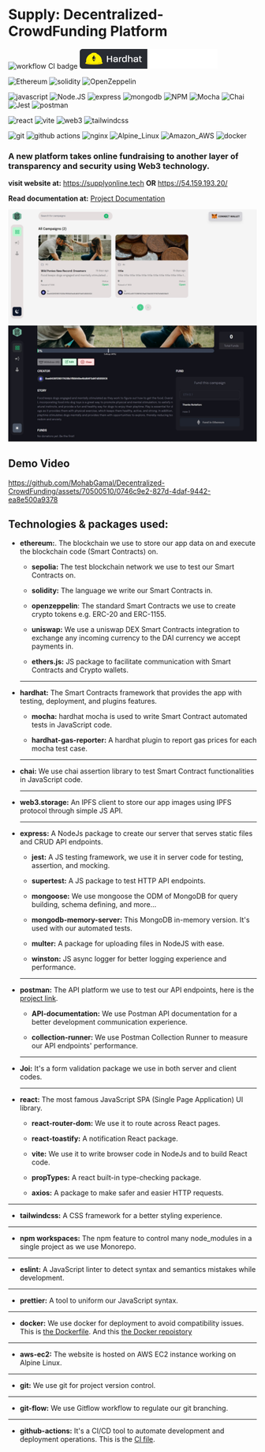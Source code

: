 # Supply: Decentralized-CrowdFunding Platform

![workflow CI badge](https://github.com/MohabGamal/Decentralized-CrowdFunding/actions/workflows/CI.yml/badge.svg)
![hardhat](https://github.com/MohabGamal/Decentralized-CrowdFunding/blob/main/media/hardhat-badge.svg)


![Ethereum](https://img.shields.io/badge/Ethereum-3C3C3D?style=for-the-badge&logo=Ethereum&logoColor=whi)
![solidity](https://img.shields.io/badge/Solidity-e6e6e6?style=for-the-badge&logo=solidity&logoColor=black)
![OpenZeppelin](https://img.shields.io/badge/OpenZeppelin-4E5EE4?logo=OpenZeppelin&logoColor=fff&style=for-the-badge)

![javascript](https://img.shields.io/badge/JavaScript-323330?style=for-the-badge&logo=javascript&logoColor=F7DF1E)
![Node.JS](https://img.shields.io/badge/Node.js-339933?style=for-the-badge&logo=nodedotjs&logoColor=white)
![express](https://img.shields.io/badge/Express.js-000000?style=for-the-badge&logo=express&logoColor=white)
![mongodb](https://img.shields.io/badge/MongoDB-4EA94B?style=for-the-badge&logo=mongodb&logoColor=white)
![NPM](https://img.shields.io/badge/npm-CB3837?style=for-the-badge&logo=npm&logoColor=white
)
![Mocha](https://img.shields.io/badge/Mocha-8D6748?style=for-the-badge&logo=Mocha&logoColor=white)
![Chai](https://img.shields.io/badge/chai-A30701?style=for-the-badge&logo=chai&logoColor=white)
![Jest](https://img.shields.io/badge/Jest-C21325?style=for-the-badge&logo=jest&logoColor=white)
![postman](https://img.shields.io/badge/Postman-FF6C37?style=for-the-badge&logo=Postman&logoColor=white)

![react](https://img.shields.io/badge/React-20232A?style=for-the-badge&logo=react&logoColor=61DAFB)
![vite](https://img.shields.io/badge/Vite-B73BFE?style=for-the-badge&logo=vite&logoColor=FFD62E)
![web3](https://img.shields.io/badge/web3.js-F16822?style=for-the-badge&logo=web3.js&logoColor=white)
![tailwindcss](https://img.shields.io/badge/Tailwind_CSS-38B2AC?style=for-the-badge&logo=tailwind-css&logoColor=white)

![git](https://img.shields.io/badge/GIT-E44C30?style=for-the-badge&logo=git&logoColor=white
)
![github actions](https://img.shields.io/badge/Github%20Actions-282a2e?style=for-the-badge&logo=githubactions&logoColor=367cfe)
![nginx](https://img.shields.io/badge/Nginx-009639?style=for-the-badge&logo=nginx&logoColor=white)
![Alpine_Linux](https://img.shields.io/badge/Alpine_Linux-0D597F?style=for-the-badge&logo=alpine-linux&logoColor=white)
![Amazon_AWS](https://img.shields.io/badge/Amazon_AWS-FF9900?style=for-the-badge&logo=amazonaws&logoColor=white)
![docker](https://img.shields.io/badge/Docker-2CA5E0?style=for-the-badge&logo=docker&logoColor=white)
![]()

### A new platform takes online fundraising to another layer of transparency and security using Web3 technology. 

<b>visit website at:</b> https://supplyonline.tech <b>OR</b> https://54.159.193.20/

<b>Read documentation at:</b>
[Project Documentation](https://github.com/MohabGamal/Decentralized-CrowdFunding/blob/main/media/Graduation_Thesis_v4.0.PDF)

![project image 1](https://github.com/MohabGamal/Decentralized-CrowdFunding/blob/main/media/img1.jpg)
![project image 2](https://github.com/MohabGamal/Decentralized-CrowdFunding/blob/main/media/img2.jpg)

## Demo Video
https://github.com/MohabGamal/Decentralized-CrowdFunding/assets/70500510/0746c9e2-827d-4daf-9442-ea8e500a9378

## Technologies & packages used:
- <b>ethereum:</b>. The blockchain we use to store our app data on and execute the blockchain code (Smart Contracts) on.
  - <b>sepolia:</b> The test blockchain network we use to test our Smart Contracts on. 
 
  - <b>solidity:</b> The language we write our Smart Contracts in.
 
  - <b>openzeppelin</b>: The standard Smart Contracts we use to create crypto tokens e.g. ERC-20 and ERC-1155.
 
  - <b>uniswap:</b> We use a uniswap DEX Smart Contracts integration to exchange any incoming currency to the DAI currency we accept payments in.
 
  - <b>ethers.js:</b> JS package to facilitate communication with Smart Contracts and Crypto wallets.
  <hr>
- <b>hardhat:</b> The Smart Contracts framework that provides the app with testing, deployment, and plugins features.
  
  - <b>mocha:</b> hardhat mocha is used to write Smart Contract automated tests in JavaScript code.
  
  - <b>hardhat-gas-reporter:</b> A hardhat plugin to report gas prices for each mocha test case.
  <hr>
- <b>chai:</b> We use chai assertion library to test Smart Contract functionalities in JavaScript code.
  <hr>
- <b>web3.storage:</b> An IPFS client to store our app images using IPFS protocol through simple JS API.
  <hr>
- <b>express:</b> A NodeJs package to create our server that serves static files and CRUD API endpoints.  
  - <b>jest:</b> A JS testing framework, we use it in server code for testing, assertion, and mocking. 
  
  - <b>supertest:</b> A JS package to test HTTP API endpoints. 
  
  - <b>mongoose:</b> We use mongoose the ODM of MongoDB for query building, schema defining, and more...
  
  - <b>mongodb-memory-server:</b> This MongoDB in-memory version. It's used with our automated tests. 
  
  - <b>multer:</b> A package for uploading files in NodeJS with ease.
  
  - <b>winston:</b> JS async logger for better logging experience and performance.
  <hr>
- <b>postman:</b> The API platform we use to test our API endpoints, here is the [project link](https://www.postman.com/aviation-pilot-79163678/workspace/blockchain-crowdfunding/overview).  
  - <b>API-documentation:</b> We use Postman API documentation for a better development communication experience. 
 
  - <b>collection-runner:</b> We use Postman Collection Runner to measure our API endpoints' performance.
  <hr>
  
- <b>Joi:</b> It's a form validation package we use in both server and client codes. 
  <hr>
- <b>react:</b> The most famous JavaScript SPA (Single Page Application) UI library.
  - <b>react-router-dom:</b> We use it to route across React pages.

  - <b>react-toastify:</b> A notification React package.
  - <b>vite:</b> We use it to write browser code in NodeJs and to build React code.

  - <b>propTypes:</b> A react built-in type-checking package.

  - <b>axios:</b> A package to make safer and easier HTTP requests.
<hr>

  - <b>tailwindcss:</b> A CSS framework for a better styling experience.
  <hr>

  - <b>npm workspaces:</b> The npm feature to control many node_modules in a single project as we use Monorepo.
  <hr>

  - <b>eslint:</b> A JavaScript linter to detect syntax and semantics mistakes while development.
  <hr>

  - <b>prettier:</b> A tool to uniform our JavaScript syntax. 
  <hr>

  - <b>docker:</b> We use docker for deployment to avoid compatibility issues. This is [the Dockerfile](https://github.com/MohabGamal/Decentralized-CrowdFunding/blob/main/Dockerfile). And this [the Docker repoistory](https://hub.docker.com/r/mohabgamal/decentralized-crowdfunding)
  <hr>

  - <b>aws-ec2:</b> The website is hosted on AWS EC2 instance working on Alpine Linux. 
  <hr>

  - <b>git:</b> We use git for project version control.
  <hr>
  
  - <b>git-flow:</b> We use Gitflow workflow to regulate our git branching. 
  <hr>
  
  - <b>github-actions:</b> It's a CI/CD tool to automate development and deployment operations. This is the [CI file](https://github.com/MohabGamal/Decentralized-CrowdFunding/blob/main/.github/workflows/CI.yml). 
